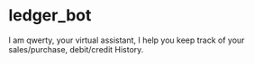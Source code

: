 # ledger_bot
I am qwerty, your virtual assistant, I help you keep track of your sales/purchase, debit/credit History. 
